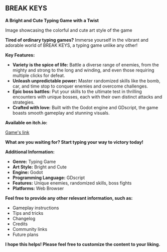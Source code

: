 ## BREAK KEYS

**A Bright and Cute Typing Game with a Twist**

Image showcasing the colorful and cute art style of the game

**Tired of ordinary typing games?** Immerse yourself in the vibrant and adorable world of BREAK KEYS, a typing game unlike any other!

**Key Features:**

* **Variety is the spice of life:** Battle a diverse range of enemies, from the mighty and strong to the long and winding, and even those requiring multiple clicks for defeat.
* **Unleash unpredictable power:** Master randomized skills like the bomb, car, and time stop to conquer enemies and overcome challenges.
* **Epic boss battles:** Put your skills to the ultimate test in thrilling encounters with unique bosses, each with their own distinct attacks and strategies.
* **Crafted with love:** Built with the Godot engine and GDscript, the game boasts smooth gameplay and stunning visuals.

**Available on itch.io:**

[Game's link](https://dawn19112003.itch.io/break-keys)

**What are you waiting for? Start typing your way to victory today!**

**Additional Information:**

* **Genre:** Typing Game
* **Art Style:** Bright and Cute
* **Engine:** Godot
* **Programming Language:** GDscript
* **Features:** Unique enemies, randomized skills, boss fights
* **Platforms:** Web Browser

**Feel free to provide any other relevant information, such as:**

* Gameplay instructions
* Tips and tricks
* Changelog
* Credits
* Community links
* Future plans

**I hope this helps! Please feel free to customize the content to your liking.**
